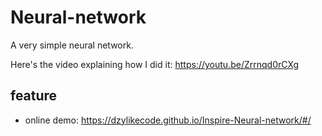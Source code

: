 # Neural-network

A very simple neural network.

Here's the video explaining how I did it: https://youtu.be/Zrrnqd0rCXg

## feature

- online demo: https://dzylikecode.github.io/Inspire-Neural-network/#/
